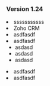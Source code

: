 ### Version 1.24

<Log date="20-32-2012">
  <List type="Added">
    <li>sssssssssss</li>
    <li>Zoho CRM <Integ/></li> 
  </List>
  <List type="Fixed">
    <li>asdfasdf</li>
    <li>
      asdfasdf
      <ul>
        <li>asdasd</li>
        <li>asdasd</li>
        <li>asdasd</li>
      </ul>
    </li>
  </List>
  <List type="Improvement">
    <li>asdfasdf</li>
    <li>asdfasdf</li>
  </List>
</Log>